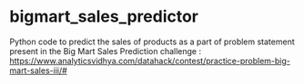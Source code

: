 # bigmart_sales_predictor
Python code to predict the sales of products as a part of problem statement present in the Big Mart Sales Prediction challenge : https://www.analyticsvidhya.com/datahack/contest/practice-problem-big-mart-sales-iii/#
